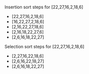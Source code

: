 Insertion sort steps for [22,27,16,2,18,6]
- [22,27,16,2,18,6]
- [16,22,27,2,18,6]
- [2,16,22,27,18,6]
- [2,16,18,22,27,6]
- [2,6,16,18,22,27]

Selection sort steps for [22,27,16,2,18,6]
- [2,27,16,22,18,6]
- [2,6,16,22,18,27]
- [2,6,16,18,22,27]


